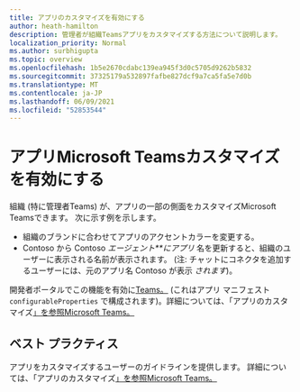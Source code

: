 ```yaml
---
title: アプリのカスタマイズを有効にする
author: heath-hamilton
description: 管理者が組織Teamsアプリをカスタマイズする方法について説明します。
localization_priority: Normal
ms.author: surbhigupta
ms.topic: overview
ms.openlocfilehash: 1b5e2670cdabc139ea945f3d0c5705d9262b5832
ms.sourcegitcommit: 37325179a532897fafbe827dcf9a7ca5fa5e7d0b
ms.translationtype: MT
ms.contentlocale: ja-JP
ms.lasthandoff: 06/09/2021
ms.locfileid: "52853544"
---
```

# <a name="enable-your-microsoft-teams-app-to-be-customized"></a>アプリMicrosoft Teamsカスタマイズを有効にする

組織 (特に管理者Teams) が、アプリの一部の側面をカスタマイズMicrosoft Teamsできます。 次に示す例を示します。

* 組織のブランドに合わせてアプリのアクセントカラーを変更する。
* Contoso から Contoso *エージェント**にアプリ* 名を更新すると、組織のユーザーに表示される名前が表示されます。 (注: チャットにコネクタを追加するユーザーには、元のアプリ名 Contoso が表示 *されます*)。

開発者ポータルでこの機能を有効に[Teams。](https://dev.teams.microsoft.com/home) (これはアプリ マニフェスト `configurableProperties` で構成されます)。詳細については、「アプリのカスタマイズ[」を参照Microsoft Teams。](/MicrosoftTeams/customize-apps)

## <a name="best-practices"></a>ベスト プラクティス

アプリをカスタマイズするユーザーのガイドラインを提供します。 詳細については、「アプリのカスタマイズ[」を参照Microsoft Teams。](/MicrosoftTeams/customize-apps)
